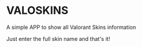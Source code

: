# VALOSKINS
A simple APP to show all Valorant Skins information

Just enter the full skin name and that's it!

